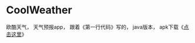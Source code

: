 # CoolWeather
欧酷天气，
天气预报app，
跟着《第一行代码》写的，
java版本，
apk下载《[点击这里](https://github.com/20201061175/CoolWeather/raw/main/app/release/app-release.apk)》
